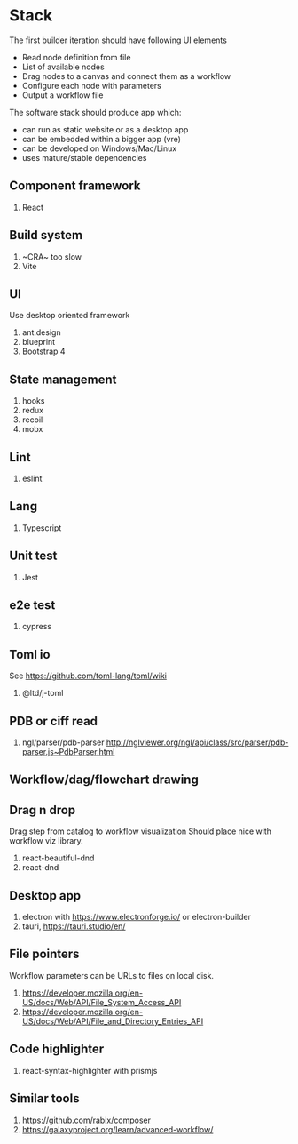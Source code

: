 # Stack

The first builder iteration should have following UI elements
* Read node definition from file
* List of available nodes
* Drag nodes to a canvas and connect them as a workflow
* Configure each node with parameters
* Output a workflow file

The software stack should produce app which:
* can run as static website or as a desktop app
* can be embedded within a bigger app (vre)
* can be developed on Windows/Mac/Linux
* uses mature/stable dependencies

## Component framework

1. React

## Build system

1. ~CRA~ too slow
2. Vite

## UI

Use desktop oriented framework

1. ant.design
2. blueprint
3. Bootstrap 4

## State management

1. hooks
2. redux
3. recoil
4. mobx

## Lint

1. eslint

## Lang

1. Typescript

## Unit test

1. Jest

## e2e test

1. cypress

## Toml io

See https://github.com/toml-lang/toml/wiki

1. @ltd/j-toml

## PDB or ciff read

1. ngl/parser/pdb-parser http://nglviewer.org/ngl/api/class/src/parser/pdb-parser.js~PdbParser.html

## Workflow/dag/flowchart drawing

## Drag n drop

Drag step from catalog to workflow visualization
Should place nice with workflow viz library.

1. react-beautiful-dnd
2. react-dnd

## Desktop app

1. electron with https://www.electronforge.io/ or electron-builder
2. tauri, https://tauri.studio/en/

## File pointers

Workflow parameters can be URLs to files on local disk.

1. https://developer.mozilla.org/en-US/docs/Web/API/File_System_Access_API
2. https://developer.mozilla.org/en-US/docs/Web/API/File_and_Directory_Entries_API

## Code highlighter

1. react-syntax-highlighter with prismjs

## Similar tools

1. https://github.com/rabix/composer
2. https://galaxyproject.org/learn/advanced-workflow/
